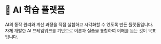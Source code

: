 # 🧠 AI 학습 플랫폼

AI의 동작 원리와 계산 과정을 직접 실험하고 시각화할 수 있도록 만든 플랫폼입니다.  
자체 개발한 AI 프레임워크를 기반으로 이론과 실습을 통합하여 이해를 돕는 것이 목표입니다.
